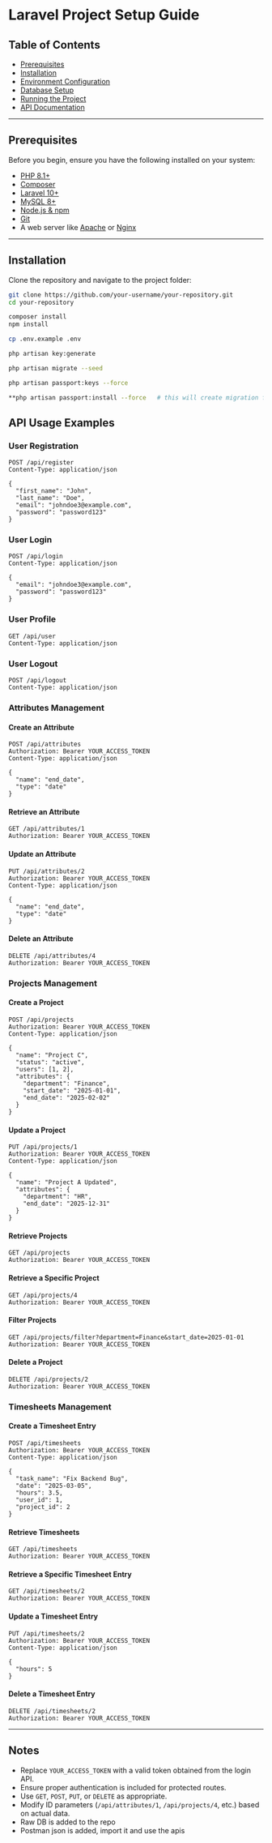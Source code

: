# Laravel Project Setup Guide

## **Table of Contents**
- [Prerequisites](#prerequisites)
- [Installation](#installation)
- [Environment Configuration](#environment-configuration)
- [Database Setup](#database-setup)
- [Running the Project](#running-the-project)
- [API Documentation](#api-documentation)

---

## **Prerequisites**
Before you begin, ensure you have the following installed on your system:
- [PHP 8.1+](https://www.php.net/downloads.php)
- [Composer](https://getcomposer.org/download/)
- [Laravel 10+](https://laravel.com/docs/10.x)
- [MySQL 8+](https://dev.mysql.com/downloads/)
- [Node.js & npm](https://nodejs.org/)
- [Git](https://git-scm.com/)
- A web server like [Apache](https://httpd.apache.org/) or [Nginx](https://www.nginx.com/)

---

## **Installation**
Clone the repository and navigate to the project folder:

```bash
git clone https://github.com/your-username/your-repository.git
cd your-repository

composer install
npm install

cp .env.example .env

php artisan key:generate

php artisan migrate --seed

php artisan passport:keys --force

**php artisan passport:install --force   # this will create migration files which are not needed**

```

## **API Usage Examples**

### **User Registration**
```http
POST /api/register
Content-Type: application/json

{
  "first_name": "John",
  "last_name": "Doe",
  "email": "johndoe3@example.com",
  "password": "password123"
}
```

### **User Login**
```http
POST /api/login
Content-Type: application/json

{
  "email": "johndoe3@example.com",
  "password": "password123"
}
```

### **User Profile**
```http
GET /api/user
Content-Type: application/json

```

### **User Logout**
```http
POST /api/logout
Content-Type: application/json

```

### **Attributes Management**

#### **Create an Attribute**
```http
POST /api/attributes
Authorization: Bearer YOUR_ACCESS_TOKEN
Content-Type: application/json

{
  "name": "end_date",
  "type": "date"
}
```

#### **Retrieve an Attribute**
```http
GET /api/attributes/1
Authorization: Bearer YOUR_ACCESS_TOKEN
```

#### **Update an Attribute**
```http
PUT /api/attributes/2
Authorization: Bearer YOUR_ACCESS_TOKEN
Content-Type: application/json

{
  "name": "end_date",
  "type": "date"
}
```

#### **Delete an Attribute**
```http
DELETE /api/attributes/4
Authorization: Bearer YOUR_ACCESS_TOKEN
```

### **Projects Management**

#### **Create a Project**
```http
POST /api/projects
Authorization: Bearer YOUR_ACCESS_TOKEN
Content-Type: application/json

{
  "name": "Project C",
  "status": "active",
  "users": [1, 2],
  "attributes": {
    "department": "Finance",
    "start_date": "2025-01-01",
    "end_date": "2025-02-02"
  }
}
```

#### **Update a Project**
```http
PUT /api/projects/1
Authorization: Bearer YOUR_ACCESS_TOKEN
Content-Type: application/json

{
  "name": "Project A Updated",
  "attributes": {
    "department": "HR",
    "end_date": "2025-12-31"
  }
}
```

#### **Retrieve Projects**
```http
GET /api/projects
Authorization: Bearer YOUR_ACCESS_TOKEN
```

#### **Retrieve a Specific Project**
```http
GET /api/projects/4
Authorization: Bearer YOUR_ACCESS_TOKEN
```

#### **Filter Projects**
```http
GET /api/projects/filter?department=Finance&start_date=2025-01-01
Authorization: Bearer YOUR_ACCESS_TOKEN
```

#### **Delete a Project**
```http
DELETE /api/projects/2
Authorization: Bearer YOUR_ACCESS_TOKEN
```

### **Timesheets Management**

#### **Create a Timesheet Entry**
```http
POST /api/timesheets
Authorization: Bearer YOUR_ACCESS_TOKEN
Content-Type: application/json

{
  "task_name": "Fix Backend Bug",
  "date": "2025-03-05",
  "hours": 3.5,
  "user_id": 1,
  "project_id": 2
}
```

#### **Retrieve Timesheets**
```http
GET /api/timesheets
Authorization: Bearer YOUR_ACCESS_TOKEN
```

#### **Retrieve a Specific Timesheet Entry**
```http
GET /api/timesheets/2
Authorization: Bearer YOUR_ACCESS_TOKEN
```

#### **Update a Timesheet Entry**
```http
PUT /api/timesheets/2
Authorization: Bearer YOUR_ACCESS_TOKEN
Content-Type: application/json

{
  "hours": 5
}
```

#### **Delete a Timesheet Entry**
```http
DELETE /api/timesheets/2
Authorization: Bearer YOUR_ACCESS_TOKEN
```

---

## **Notes**
- Replace `YOUR_ACCESS_TOKEN` with a valid token obtained from the login API.
- Ensure proper authentication is included for protected routes.
- Use `GET`, `POST`, `PUT`, or `DELETE` as appropriate.
- Modify ID parameters (`/api/attributes/1`, `/api/projects/4`, etc.) based on actual data.
- Raw DB is added to the repo
- Postman json is added, import it and use the apis

